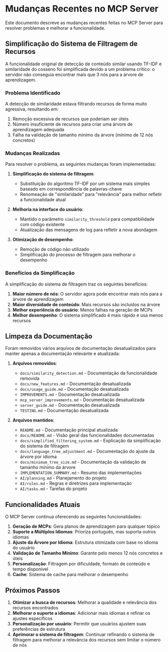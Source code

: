 # Mudanças Recentes no MCP Server

Este documento descreve as mudanças recentes feitas no MCP Server para resolver problemas e melhorar a funcionalidade.

## Simplificação do Sistema de Filtragem de Recursos

A funcionalidade original de detecção de conteúdo similar usando TF-IDF e similaridade do cosseno foi simplificada devido a um problema crítico: o servidor não conseguia encontrar mais que 3 nós para a árvore de aprendizagem.

### Problema Identificado

A detecção de similaridade estava filtrando recursos de forma muito agressiva, resultando em:

1. Remoção excessiva de recursos que poderiam ser úteis
2. Número insuficiente de recursos para criar uma árvore de aprendizagem adequada
3. Falha na validação de tamanho mínimo da árvore (mínimo de 12 nós concretos)

### Mudanças Realizadas

Para resolver o problema, as seguintes mudanças foram implementadas:

1. **Simplificação do sistema de filtragem**:

   - Substituição do algoritmo TF-IDF por um sistema mais simples baseado em correspondência de palavras-chave
   - Renomeação de "similaridade" para "relevância" para melhor refletir a funcionalidade atual

2. **Melhoria na interface do usuário**:

   - Mantido o parâmetro `similarity_threshold` para compatibilidade com código existente
   - Atualização das mensagens de log para refletir a nova abordagem

3. **Otimização de desempenho**:
   - Remoção de código não utilizado
   - Simplificação do processo de filtragem para melhorar o desempenho

### Benefícios da Simplificação

A simplificação do sistema de filtragem traz os seguintes benefícios:

1. **Maior número de nós**: O servidor agora pode encontrar mais nós para a árvore de aprendizagem
2. **Maior diversidade de conteúdo**: Mais recursos são incluídos na árvore
3. **Melhor experiência do usuário**: Menos falhas na geração de MCPs
4. **Melhor desempenho**: O sistema simplificado é mais rápido e usa menos recursos

## Limpeza da Documentação

Foram removidos vários arquivos de documentação desatualizados para manter apenas a documentação relevante e atualizada:

1. **Arquivos removidos**:

   - `docs/similarity_detection.md` - Documentação da funcionalidade removida
   - `docs/new_features.md` - Documentação desatualizada
   - `docs/usage_guide.md` - Documentação desatualizada
   - `IMPROVEMENTS.md` - Documentação desatualizada
   - `mcp_server_improvements.md` - Documentação desatualizada
   - `server_guide.md` - Documentação desatualizada
   - `TESTING.md` - Documentação desatualizada

2. **Arquivos mantidos**:
   - `README.md` - Documentação principal atualizada
   - `docs/README.md` - Visão geral das funcionalidades documentadas
   - `docs/simplified_filtering_system.md` - Explicação da simplificação do sistema de filtragem
   - `docs/language_tree_adjustment.md` - Documentação do ajuste da árvore por idioma
   - `docs/minimum_tree_size.md` - Documentação da validação de tamanho mínimo da árvore
   - `IMPLEMENTATION_SUMMARY.md` - Resumo das implementações
   - `AI/planning.md` - Planejamento do projeto
   - `AI/rules.md` - Regras e diretrizes para implementação
   - `AI/tasks.md` - Tarefas do projeto

## Funcionalidades Atuais

O MCP Server continua oferecendo as seguintes funcionalidades:

1. **Geração de MCPs**: Gera planos de aprendizagem para qualquer tópico
2. **Suporte a Múltiplos Idiomas**: Prioriza português, mas suporta outros idiomas
3. **Ajuste da Árvore por Idioma**: Estrutura otimizada com base no idioma do usuário
4. **Validação de Tamanho Mínimo**: Garante pelo menos 12 nós concretos e úteis
5. **Personalização**: Filtragem por dificuldade, formato de conteúdo e tempo disponível
6. **Cache**: Sistema de cache para melhorar o desempenho

## Próximos Passos

1. **Otimizar a busca de recursos**: Melhorar a qualidade e relevância dos recursos encontrados
2. **Melhorar o suporte a idiomas**: Adicionar mais idiomas e refinar os ajustes específicos
3. **Personalização por usuário**: Permitir que usuários ajustem suas preferências de estrutura
4. **Aprimorar o sistema de filtragem**: Continuar refinando o sistema de filtragem para melhorar a relevância dos recursos sem limitar o número de nós
